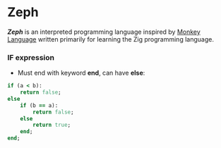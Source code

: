 # **Zeph**

***Zeph*** is an interpreted programming language inspired by [Monkey Language](https://interpreterbook.com/) written primarily for learning the Zig programming language.

### IF expression
- Must end with keyword **end**, can have **else**:
```ruby
if (a < b):
    return false;
else
    if (b == a):
        return false;
    else
        return true;
    end;
end;
```


